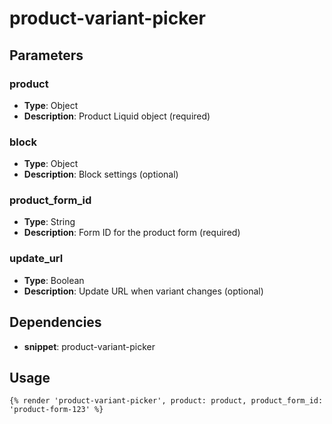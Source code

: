 # product-variant-picker



## Parameters


### product
- **Type**: Object
- **Description**: Product Liquid object (required)

### block
- **Type**: Object
- **Description**: Block settings (optional)

### product_form_id
- **Type**: String
- **Description**: Form ID for the product form (required)

### update_url
- **Type**: Boolean
- **Description**: Update URL when variant changes (optional)


## Dependencies


- **snippet**: product-variant-picker


## Usage


```liquid
{% render 'product-variant-picker', product: product, product_form_id: 'product-form-123' %}
```



